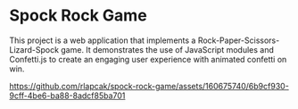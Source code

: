 <h1>Spock Rock Game</h1>
This project is a web application that implements a Rock-Paper-Scissors-Lizard-Spock game. It demonstrates the use of JavaScript modules and Confetti.js to create an engaging user experience with animated confetti on win.

https://github.com/rlapcak/spock-rock-game/assets/160675740/6b9cf930-9cff-4be6-ba88-8adcf85ba701
